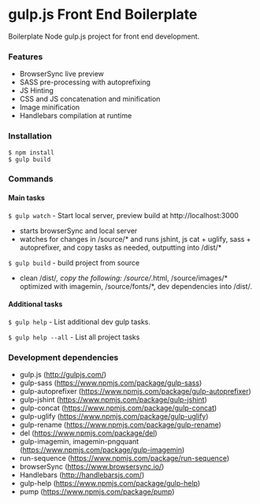 gulp.js Front End Boilerplate
=============================

Boilerplate Node gulp.js project for front end development.

### Features
* BrowserSync live preview
* SASS pre-processing with autoprefixing
* JS Hinting
* CSS and JS concatenation and minification
* Image minification
* Handlebars compilation at runtime

### Installation
```
$ npm install
$ gulp build
```

### Commands

#### Main tasks
`$ gulp watch` - Start local server, preview build at http://localhost:3000
* starts browserSync and local server
* watches for changes in /source/* and runs jshint, js cat + uglify, sass + autoprefixer, and copy tasks as needed, outputting into /dist/*

`$ gulp build` - build project from source
* clean /dist/*, copy the following: /source/*.html, /source/images/* optimized with imagemin, /source/fonts/*, dev dependencies into /dist/.

#### Additional tasks
`$ gulp help` - List additional dev gulp tasks.

`$ gulp help --all` - List all project tasks

### Development dependencies
* gulp.js (http://gulpjs.com/)
* gulp-sass (https://www.npmjs.com/package/gulp-sass)
* gulp-autoprefixer (https://www.npmjs.com/package/gulp-autoprefixer)
* gulp-jshint (https://www.npmjs.com/package/gulp-jshint)
* gulp-concat (https://www.npmjs.com/package/gulp-concat)
* gulp-uglify (https://www.npmjs.com/package/gulp-uglify)
* gulp-rename (https://www.npmjs.com/package/gulp-rename)
* del (https://www.npmjs.com/package/del)
* gulp-imagemin, imagemin-pngquant (https://www.npmjs.com/package/gulp-imagemin)
* run-sequence (https://www.npmjs.com/package/run-sequence)
* browserSync (https://www.browsersync.io/) 
* Handlebars (http://handlebarsjs.com/)
* gulp-help (https://www.npmjs.com/package/gulp-help)
* pump (https://www.npmjs.com/package/pump)
